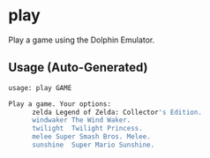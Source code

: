# play

Play a game using the Dolphin Emulator.


## Usage (Auto-Generated)

```bash
usage: play GAME

Play a game. Your options:
      zelda	Legend of Zelda: Collector's Edition.
      windwaker	The Wind Waker.
      twilight	Twilight Princess.
      melee	Super Smash Bros. Melee.
      sunshine	Super Mario Sunshine.


```

